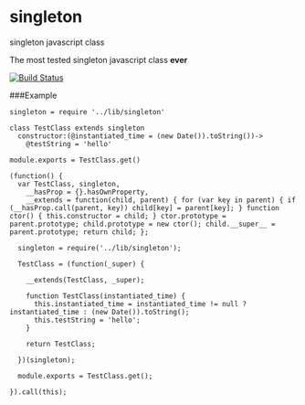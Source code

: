 singleton
=========

singleton javascript class

The most tested singleton javascript class **ever**

[![Build
Status](https://secure.travis-ci.org/wlaurance/singleton.png)](http://travis-ci.org/wlaurance/singleton)


###Example
```
singleton = require '../lib/singleton'

class TestClass extends singleton
  constructor:(@instantiated_time = (new Date()).toString())->
    @testString = 'hello'

module.exports = TestClass.get()
```


```
(function() {
  var TestClass, singleton,
    __hasProp = {}.hasOwnProperty,
    __extends = function(child, parent) { for (var key in parent) { if (__hasProp.call(parent, key)) child[key] = parent[key]; } function ctor() { this.constructor = child; } ctor.prototype = parent.prototype; child.prototype = new ctor(); child.__super__ = parent.prototype; return child; };

  singleton = require('../lib/singleton');

  TestClass = (function(_super) {

    __extends(TestClass, _super);

    function TestClass(instantiated_time) {
      this.instantiated_time = instantiated_time != null ? instantiated_time : (new Date()).toString();
      this.testString = 'hello';
    }

    return TestClass;

  })(singleton);

  module.exports = TestClass.get();

}).call(this);
```
